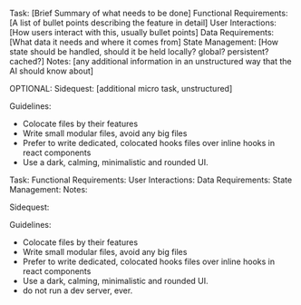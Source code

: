 Task: [Brief Summary of what needs to be done]
Functional Requirements: [A list of bullet points describing the feature in detail]
User Interactions: [How users interact with this, usually bullet points]
Data Requirements: [What data it needs and where it comes from]
State Management: [How state should be handled, should it be held locally? global? persistent? cached?]
Notes: [any additional information in an unstructured way that the AI should know about]

OPTIONAL:
Sidequest: [additional micro task, unstructured]


Guidelines:
- Colocate files by their features
- Write small modular files, avoid any big files
- Prefer to write dedicated, colocated hooks files over inline hooks in react components
- Use a dark, calming, minimalistic and rounded UI.









Task: 
Functional Requirements: 
User Interactions: 
Data Requirements: 
State Management: 
Notes: 

Sidequest:


Guidelines:
- Colocate files by their features
- Write small modular files, avoid any big files
- Prefer to write dedicated, colocated hooks files over inline hooks in react components
- Use a dark, calming, minimalistic and rounded UI.
- do not run a dev server, ever.